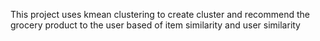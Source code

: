This project uses  kmean clustering  to create cluster and recommend the grocery product to the user based of item similarity and user similarity